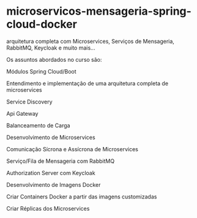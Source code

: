 # microservicos-mensageria-spring-cloud-docker
arquitetura completa com Microservices, Serviços de Mensageria, RabbitMQ, Keycloak e muito mais...

Os assuntos abordados no curso são:



Módulos Spring Cloud/Boot

Entendimento e implementação de uma arquitetura completa de microservices

Service Discovery

Api Gateway

Balanceamento de Carga

Desenvolvimento de Microservices

Comunicação Sícrona e Assícrona de Microservices

Serviço/Fila de Mensageria com RabbitMQ

Authorization Server com Keycloak

Desenvolvimento de Imagens Docker

Criar Containers Docker a partir das imagens customizadas

Criar Réplicas dos Microservices


